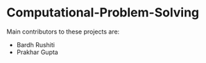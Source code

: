 # Computational-Problem-Solving

Main contributors to these projects are:
* Bardh Rushiti
* Prakhar Gupta
